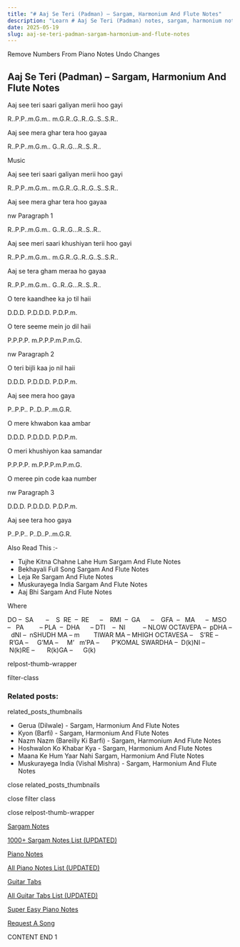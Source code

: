 ```yaml
---
title: "# Aaj Se Teri (Padman) – Sargam, Harmonium And Flute Notes"
description: "Learn # Aaj Se Teri (Padman) notes, sargam, harmonium notations and flute notes. Easy step-by-step tutorial for beginners."
date: 2025-05-19
slug: aaj-se-teri-padman-sargam-harmonium-and-flute-notes
---
```


Remove Numbers From Piano Notes
Undo Changes



## Aaj Se Teri (Padman) – Sargam, Harmonium And Flute Notes



Aaj see teri saari galiyan merii hoo gayi



R..P.P..m.G.m.. m.G.R..G..R..G..S..S.R..



Aaj see mera ghar tera hoo gayaa



R..P.P..m.G.m.. G..R..G…R..S..R..



Music



Aaj see teri saari galiyan merii hoo gayi



R..P.P..m.G.m.. m.G.R..G..R..G..S..S.R..



Aaj see mera ghar tera hoo gayaa



nw Paragraph 1

R..P.P..m.G.m.. G..R..G…R..S..R..



Aaj see meri saari khushiyan terii hoo gayi



R..P.P..m.G.m.. m.G.R..G..R..G..S..S.R..



Aaj se tera gham meraa ho gayaa



R..P.P..m.G.m.. G..R..G…R..S..R..



O tere kaandhee ka jo til haii



D.D.D. P.D.D.D. P.D.P.m.



O tere seeme mein jo dil haii



P.P.P.P. m.P.P.P.m.P.m.G.

nw Paragraph 2



O teri bijli kaa jo nil haii



D.D.D. P.D.D.D. P.D.P.m.



Aaj see mera hoo gaya



P..P.P.. P..D..P..m.G.R.



O mere khwabon kaa ambar



D.D.D. P.D.D.D. P.D.P.m.



O meri khushiyon kaa samandar



P.P.P.P. m.P.P.P.m.P.m.G.



O meree pin code kaa number



nw Paragraph 3

D.D.D. P.D.D.D. P.D.P.m.



Aaj see tera hoo gaya



P..P.P.. P..D..P..m.G.R.



Also Read This :-



* Tujhe Kitna Chahne Lahe Hum Sargam And Flute Notes
* Bekhayali Full Song Sargam And Flute Notes
* Leja Re Sargam And Flute Notes
* Muskurayega India Sargam And Flute Notes
* Aaj Bhi Sargam And Flute Notes

Where



DO –  SA       –    S  RE  –  RE      –    RMI  –  GA      –    GFA  –   MA      –  MSO  –   PA         – PLA  –  DHA      – DTI    –  NI          – NLOW OCTAVEPA –  pDHA –  dNI –  nSHUDH MA – m        TIWAR MA – MHIGH OCTAVESA –    S’RE –     R’GA –     G’MA –     M’   m’PA –       P’KOMAL SWARDHA –  D(k)NI –       N(k)RE –       R(k)GA –      G(k)



relpost-thumb-wrapper

filter-class

### Related posts:

related_posts_thumbnails

* Gerua (Dilwale) - Sargam, Harmonium And Flute Notes
* Kyon (Barfi) - Sargam, Harmonium And Flute Notes
* Nazm Nazm (Bareilly Ki Barfi) - Sargam, Harmonium And Flute Notes
* Hoshwalon Ko Khabar Kya - Sargam, Harmonium And Flute Notes
* Maana Ke Hum Yaar Nahi Sargam, Harmonium And Flute Notes
* Muskurayega India (Vishal Mishra) - Sargam, Harmonium And Flute Notes

close related_posts_thumbnails

close filter class

close relpost-thumb-wrapper

[Sargam Notes](/sargam-notes.html)

[1000+ Sargam Notes List (UPDATED)](/all-songs-list-sargam-notes.html)

[Piano Notes](/piano-notes.html)

[All Piano Notes List (UPDATED)](/all-songs-list-piano-notes.html)

[Guitar Tabs](/guitar-tabs.html)

[All Guitar Tabs List (UPDATED)](/all-songs-list-guitar-tabs.html)

[Super Easy Piano Notes](https://studywall.in/)

[Request A Song](/request-a-song.html)

CONTENT END 1

